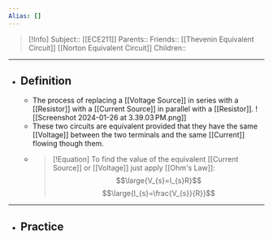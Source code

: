 ```yaml
---
Alias: []
---
```

> [!Info]
> Subject:: [[ECE211]]
> Parents:: 
> Friends:: [[Thevenin Equivalent Circuit]] [[Norton Equivalent Circuit]]
> Children:: 
---
- ## Definition
	- The process of replacing a [[Voltage Source]] in series with a [[Resistor]] with a [[Current Source]] in parallel with a [[Resistor]].
	  ![[Screenshot 2024-01-26 at 3.39.03 PM.png]]
	- These two circuits are equivalent provided that they have the same [[Voltage]] between the two terminals and the same [[Current]] flowing though them.
	- > [!Equation]
	  > To find the value of the equivalent [[Current Source]] or [[Voltage]] just apply [[Ohm's Law]]:
	  > $$\large{V_{s}=I_{s}R}$$
	  > $$\large{I_{s}=\frac{V_{s}}{R}}$$
---
- ## Practice